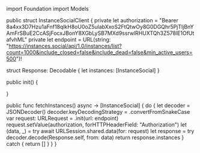 import Foundation
import Models

public struct InstanceSocialClient {
  private let authorization = "Bearer 8a4xx3D7Hzu1aFnf18qlkH8oU0oZ5ulabXxoS2FtQtwOy8G0DGQhr5PjTIjBnYAmFrSBuE2CcASjFocxJBonY8XGbLySB7MXd9ssrwlRHUXTQh3Z578lE1OfUtafvhML"
  private let endpoint = URL(string: "https://instances.social/api/1.0/instances/list?count=1000&include_closed=false&include_dead=false&min_active_users=500")!
  
  struct Response: Decodable {
    let instances: [InstanceSocial]
  }
  
  public init() {
    
  }
  
  public func fetchInstances() async -> [InstanceSocial] {
    do {
      let decoder = JSONDecoder()
      decoder.keyDecodingStrategy = .convertFromSnakeCase
      var request: URLRequest = .init(url: endpoint)
      request.setValue(authorization, forHTTPHeaderField: "Authorization")
      let (data, _) = try await URLSession.shared.data(for: request)
      let response = try decoder.decode(Response.self, from: data)
      return response.instances
    } catch {
      return []
    }
  }
}
